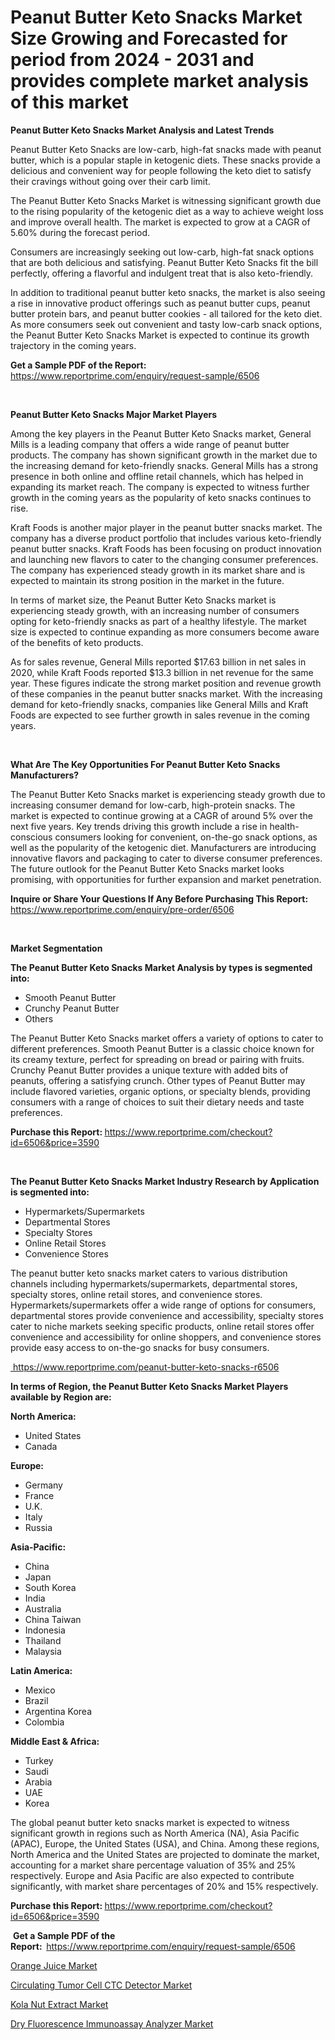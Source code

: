 <p><h1>Peanut Butter Keto Snacks Market Size Growing and Forecasted for period from 2024 - 2031 and provides complete market analysis of this market</h1></p><p><strong>Peanut Butter Keto Snacks Market Analysis and Latest Trends</strong></p>
<p><p>Peanut Butter Keto Snacks are low-carb, high-fat snacks made with peanut butter, which is a popular staple in ketogenic diets. These snacks provide a delicious and convenient way for people following the keto diet to satisfy their cravings without going over their carb limit.</p><p>The Peanut Butter Keto Snacks Market is witnessing significant growth due to the rising popularity of the ketogenic diet as a way to achieve weight loss and improve overall health. The market is expected to grow at a CAGR of 5.60% during the forecast period. </p><p>Consumers are increasingly seeking out low-carb, high-fat snack options that are both delicious and satisfying. Peanut Butter Keto Snacks fit the bill perfectly, offering a flavorful and indulgent treat that is also keto-friendly.</p><p>In addition to traditional peanut butter keto snacks, the market is also seeing a rise in innovative product offerings such as peanut butter cups, peanut butter protein bars, and peanut butter cookies - all tailored for the keto diet. As more consumers seek out convenient and tasty low-carb snack options, the Peanut Butter Keto Snacks Market is expected to continue its growth trajectory in the coming years.</p></p>
<p><strong>Get a Sample PDF of the Report:&nbsp;</strong> <a href="https://www.reportprime.com/enquiry/request-sample/6506">https://www.reportprime.com/enquiry/request-sample/6506</a></p>
<p>&nbsp;</p>
<p><strong>Peanut Butter Keto Snacks Major Market Players</strong></p>
<p><p>Among the key players in the Peanut Butter Keto Snacks market, General Mills is a leading company that offers a wide range of peanut butter products. The company has shown significant growth in the market due to the increasing demand for keto-friendly snacks. General Mills has a strong presence in both online and offline retail channels, which has helped in expanding its market reach. The company is expected to witness further growth in the coming years as the popularity of keto snacks continues to rise.</p><p>Kraft Foods is another major player in the peanut butter snacks market. The company has a diverse product portfolio that includes various keto-friendly peanut butter snacks. Kraft Foods has been focusing on product innovation and launching new flavors to cater to the changing consumer preferences. The company has experienced steady growth in its market share and is expected to maintain its strong position in the market in the future.</p><p>In terms of market size, the Peanut Butter Keto Snacks market is experiencing steady growth, with an increasing number of consumers opting for keto-friendly snacks as part of a healthy lifestyle. The market size is expected to continue expanding as more consumers become aware of the benefits of keto products.</p><p>As for sales revenue, General Mills reported $17.63 billion in net sales in 2020, while Kraft Foods reported $13.3 billion in net revenue for the same year. These figures indicate the strong market position and revenue growth of these companies in the peanut butter snacks market. With the increasing demand for keto-friendly snacks, companies like General Mills and Kraft Foods are expected to see further growth in sales revenue in the coming years.</p></p>
<p>&nbsp;</p>
<p><strong>What Are The Key Opportunities For Peanut Butter Keto Snacks Manufacturers?</strong></p>
<p><p>The Peanut Butter Keto Snacks market is experiencing steady growth due to increasing consumer demand for low-carb, high-protein snacks. The market is expected to continue growing at a CAGR of around 5% over the next five years. Key trends driving this growth include a rise in health-conscious consumers looking for convenient, on-the-go snack options, as well as the popularity of the ketogenic diet. Manufacturers are introducing innovative flavors and packaging to cater to diverse consumer preferences. The future outlook for the Peanut Butter Keto Snacks market looks promising, with opportunities for further expansion and market penetration.</p></p>
<p><strong>Inquire or Share Your Questions If Any Before Purchasing This Report:</strong> <a href="https://www.reportprime.com/enquiry/pre-order/6506">https://www.reportprime.com/enquiry/pre-order/6506</a></p>
<p>&nbsp;</p>
<p><strong>Market Segmentation</strong></p>
<p><strong>The Peanut Butter Keto Snacks Market Analysis by types is segmented into:</strong></p>
<p><ul><li>Smooth Peanut Butter</li><li>Crunchy Peanut Butter</li><li>Others</li></ul></p>
<p><p>The Peanut Butter Keto Snacks market offers a variety of options to cater to different preferences. Smooth Peanut Butter is a classic choice known for its creamy texture, perfect for spreading on bread or pairing with fruits. Crunchy Peanut Butter provides a unique texture with added bits of peanuts, offering a satisfying crunch. Other types of Peanut Butter may include flavored varieties, organic options, or specialty blends, providing consumers with a range of choices to suit their dietary needs and taste preferences.</p></p>
<p><strong>Purchase this Report:&nbsp;</strong><a href="https://www.reportprime.com/checkout?id=6506&price=3590">https://www.reportprime.com/checkout?id=6506&price=3590</a></p>
<p>&nbsp;</p>
<p><strong>The Peanut Butter Keto Snacks Market Industry Research by Application is segmented into:</strong></p>
<p><ul><li>Hypermarkets/Supermarkets</li><li>Departmental Stores</li><li>Specialty Stores</li><li>Online Retail Stores</li><li>Convenience Stores</li></ul></p>
<p><p>The peanut butter keto snacks market caters to various distribution channels including hypermarkets/supermarkets, departmental stores, specialty stores, online retail stores, and convenience stores. Hypermarkets/supermarkets offer a wide range of options for consumers, departmental stores provide convenience and accessibility, specialty stores cater to niche markets seeking specific products, online retail stores offer convenience and accessibility for online shoppers, and convenience stores provide easy access to on-the-go snacks for busy consumers.</p></p>
<p><a href="https://www.reportprime.com/peanut-butter-keto-snacks-r6506">&nbsp;https://www.reportprime.com/peanut-butter-keto-snacks-r6506</a></p>
<p><strong>In terms of Region, the Peanut Butter Keto Snacks Market Players available by Region are:</strong></p>
<p>
    <p> <strong> North America: </strong>
        <ul>
            <li>United States</li>
            <li>Canada</li>
        </ul>
        </p> 
    <p> <strong> Europe: </strong>
        <ul>
            <li>Germany</li>
            <li>France</li>
            <li>U.K.</li>
            <li>Italy</li>
            <li>Russia</li>
        </ul>
        </p> 
    <p> <strong> Asia-Pacific: </strong>
        <ul>
            <li>China</li>
            <li>Japan</li>
            <li>South Korea</li>
            <li>India</li>
            <li>Australia</li>
            <li>China Taiwan</li>
            <li>Indonesia</li>
            <li>Thailand</li>
            <li>Malaysia</li>
        </ul>
        </p> 
    <p> <strong> Latin America: </strong>
        <ul>
            <li>Mexico</li>
            <li>Brazil</li>
            <li>Argentina Korea</li>
            <li>Colombia</li>
        </ul>
        </p> 
    <p> <strong> Middle East & Africa: </strong>
        <ul>
            <li>Turkey</li>
            <li>Saudi</li>
            <li>Arabia</li>
            <li>UAE</li>
            <li>Korea</li>
        </ul>
    </p>
    </p>
<p><p>The global peanut butter keto snacks market is expected to witness significant growth in regions such as North America (NA), Asia Pacific (APAC), Europe, the United States (USA), and China. Among these regions, North America and the United States are projected to dominate the market, accounting for a market share percentage valuation of 35% and 25% respectively. Europe and Asia Pacific are also expected to contribute significantly, with market share percentages of 20% and 15% respectively.</p></p>
<p><strong>Purchase this Report: </strong><a href="https://www.reportprime.com/checkout?id=6506&price=3590">https://www.reportprime.com/checkout?id=6506&price=3590</a></p>
<p>&nbsp;<strong>Get a Sample PDF of the Report:&nbsp;&nbsp;</strong><a href="https://www.reportprime.com/enquiry/request-sample/6506">https://www.reportprime.com/enquiry/request-sample/6506</a></p>
<p><strong></strong></p>
<p><p><a href="https://github.com/waylose1223/Market-Research-Report-List-1/blob/main/orange-juice-market.md">Orange Juice Market</a></p><p><a href="https://issuu.com/reportprime-2/docs/circulating-tumor-cell-ctc-detector_5ce78f642d23e7">Circulating Tumor Cell CTC Detector Market</a></p><p><a href="https://github.com/sardarp081/Market-Research-Report-List-1/blob/main/kola-nut-extract-market.md">Kola Nut Extract Market</a></p><p><a href="https://issuu.com/reportprime-2/docs/dry-fluorescence-immunoassay-analyzer-market-size-">Dry Fluorescence Immunoassay Analyzer Market</a></p></p>
